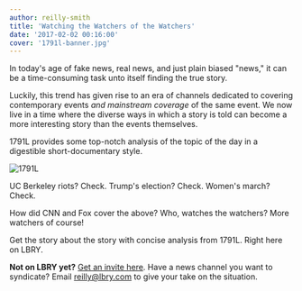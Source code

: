 ```yaml
---
author: reilly-smith
title: 'Watching the Watchers of the Watchers'
date: '2017-02-02 00:16:00'
cover: '1791l-banner.jpg'
---
```


In today's age of fake news, real news, and just plain biased "news," it can be a time-consuming task unto itself finding the true story.

Luckily, this trend has given rise to an era of channels dedicated to covering contemporary events *and mainstream coverage* of the same event. We now live in a time where the diverse ways in which a story is told can become a more interesting story than the events themselves.

1791L provides some top-notch analysis of the topic of the day in a digestible short-documentary style.

![1791L](/img/news/1791l-inline.png)

UC Berkeley riots? Check.
Trump's election? Check.
Women's march? Check.

How did CNN and Fox cover the above? Who, watches the watchers? More watchers of course!

Get the story about the story with concise analysis from 1791L. Right here on LBRY.

**Not on LBRY yet?** [Get an invite here](/get). Have a news channel you want to syndicate? Email [reilly@lbry.com](mailto:reilly@lbry.com) to give your take on the situation.
